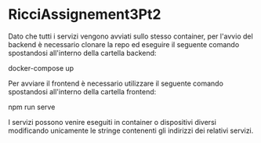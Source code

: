 # RicciAssignement3Pt2
Dato che tutti i servizi vengono avviati sullo stesso container, per l'avvio del backend è necessario clonare la repo ed eseguire il seguente comando spostandosi all'interno della cartella backend:

docker-compose up

Per avviare il frontend è necessario utilizzare il seguente comando spostandosi all'interno della cartella frontend:

npm run serve

I servizi possono venire eseguiti in container o dispositivi diversi modificando unicamente le stringe contenenti gli indirizzi dei relativi servizi.
